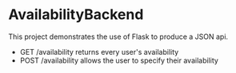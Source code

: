 # AvailabilityBackend

This project demonstrates the use of Flask to produce a JSON api.

* GET /availability returns every user's availability
* POST /availability allows the user to specify their availability